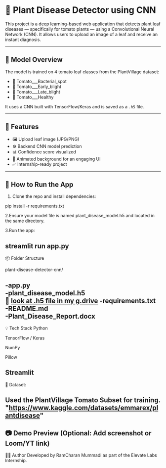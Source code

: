 # 🌿 Plant Disease Detector using CNN

This project is a deep learning-based web application that detects plant leaf diseases — specifically for tomato plants — using a Convolutional Neural Network (CNN). It allows users to upload an image of a leaf and receive an instant diagnosis.

---

## 🧠 Model Overview

The model is trained on 4 tomato leaf classes from the PlantVillage dataset:
- 🍅 Tomato___Bacterial_spot
- 🍅 Tomato___Early_blight
- 🍅 Tomato___Late_blight
- 🌿 Tomato___Healthy

It uses a CNN built with TensorFlow/Keras and is saved as a `.h5` file.

---

## 🎯 Features

- 🖼 Upload leaf image (JPG/PNG)
- ⚙️ Backend CNN model prediction
- 📊 Confidence score visualized
- 🎨 Animated background for an engaging UI
- ✅ Internship-ready project

---

## 🚀 How to Run the App

1. Clone the repo and install dependencies:

pip install -r requirements.txt

2.Ensure your model file is named plant_disease_model.h5 and located in the same directory.

3.Run the app:

streamlit run app.py
---
📦 Folder Structure

 plant-disease-detector-cnn/

 -app.py                    
 -plant_disease_model.h5  
 🔗 [look at .h5 file in my g.drive](https://drive.google.com/file/d/14cNgD7qwyJUySj4DzG-wZ8vp84mWeGi-/view?usp=drive_link)
 -requirements.txt          
 -README.md                 
 -Plant_Disease_Report.docx 
---
💡 Tech Stack
Python

TensorFlow / Keras

NumPy

Pillow

Streamlit
---
📌 Dataset:

 Used the PlantVillage Tomato Subset for training.
   "https://www.kaggle.com/datasets/emmarex/plantdisease"
---


📷 Demo Preview
(Optional: Add screenshot or Loom/YT link)
---
👨‍💻 Author
Developed by RamCharan Mummadi as part of the Elevate Labs Internship.
